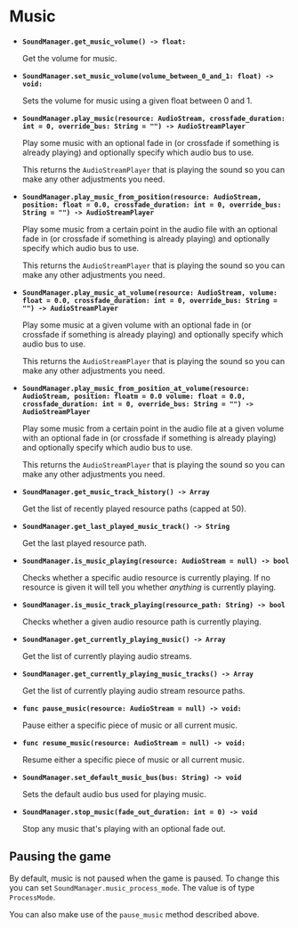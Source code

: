 # Music

- **`SoundManager.get_music_volume() -> float:`**

  Get the volume for music.

- **`SoundManager.set_music_volume(volume_between_0_and_1: float) -> void:`**

  Sets the volume for music using a given float between 0 and 1.

- **`SoundManager.play_music(resource: AudioStream, crossfade_duration: int = 0, override_bus: String = "") -> AudioStreamPlayer`**

  Play some music with an optional fade in (or crossfade if something is already playing) and optionally specify which audio bus to use.

  This returns the `AudioStreamPlayer` that is playing the sound so you can make any other adjustments you need.

- **`SoundManager.play_music_from_position(resource: AudioStream, position: float = 0.0, crossfade_duration: int = 0, override_bus: String = "") -> AudioStreamPlayer`**

  Play some music from a certain point in the audio file with an optional fade in (or crossfade if something is already playing) and optionally specify which audio bus to use.

  This returns the `AudioStreamPlayer` that is playing the sound so you can make any other adjustments you need.

- **`SoundManager.play_music_at_volume(resource: AudioStream, volume: float = 0.0, crossfade_duration: int = 0, override_bus: String = "") -> AudioStreamPlayer`**

  Play some music at a given volume with an optional fade in (or crossfade if something is already playing) and optionally specify which audio bus to use.

  This returns the `AudioStreamPlayer` that is playing the sound so you can make any other adjustments you need.

- **`SoundManager.play_music_from_position_at_volume(resource: AudioStream, position: floatm = 0.0 volume: float = 0.0, crossfade_duration: int = 0, override_bus: String = "") -> AudioStreamPlayer`**

  Play some music from a certain point in the audio file at a given volume with an optional fade in (or crossfade if something is already playing) and optionally specify which audio bus to use.

  This returns the `AudioStreamPlayer` that is playing the sound so you can make any other adjustments you need.

- **`SoundManager.get_music_track_history() -> Array`**

  Get the list of recently played resource paths (capped at 50).

- **`SoundManager.get_last_played_music_track() -> String`**

  Get the last played resource path.

- **`SoundManager.is_music_playing(resource: AudioStream = null) -> bool`**

  Checks whether a specific audio resource is currently playing. If no resource is given it will tell you whether _anything_ is currently playing.

- **`SoundManager.is_music_track_playing(resource_path: String) -> bool`**

  Checks whether a given audio resource path is currently playing.

- **`SoundManager.get_currently_playing_music() -> Array`**

  Get the list of currently playing audio streams.

- **`SoundManager.get_currently_playing_music_tracks() -> Array`**

  Get the list of currently playing audio stream resource paths.

- **`func pause_music(resource: AudioStream = null) -> void:`**

  Pause either a specific piece of music or all current music.

- **`func resume_music(resource: AudioStream = null) -> void:`**

  Resume either a specific piece of music or all current music.

- **`SoundManager.set_default_music_bus(bus: String) -> void`**

  Sets the default audio bus used for playing music.

- **`SoundManager.stop_music(fade_out_duration: int = 0) -> void`**

  Stop any music that's playing with an optional fade out.

## Pausing the game

By default, music is not paused when the game is paused. To change this you can set `SoundManager.music_process_mode`. The value is of type `ProcessMode`.

You can also make use of the `pause_music` method described above.
